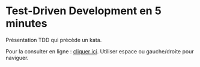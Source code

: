 Test-Driven Development en 5 minutes
===================================

Présentation TDD qui précède un kata.

Pour la consulter en ligne : [cliquer ici]. Utiliser espace ou gauche/droite pour naviguer.


[cliquer ici]: http://michaelborde.fr/TddEn5Minutes-Presentation-RevealJs
